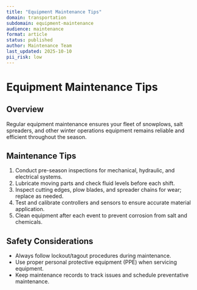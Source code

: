 ```yaml
---
title: "Equipment Maintenance Tips"
domain: transportation
subdomain: equipment-maintenance
audience: maintenance
format: article
status: published
author: Maintenance Team
last_updated: 2025-10-10
pii_risk: low
---
```


# Equipment Maintenance Tips

## Overview
Regular equipment maintenance ensures your fleet of snowplows, salt spreaders, and other winter operations equipment remains reliable and efficient throughout the season.

## Maintenance Tips
1. Conduct pre-season inspections for mechanical, hydraulic, and electrical systems.
2. Lubricate moving parts and check fluid levels before each shift.
3. Inspect cutting edges, plow blades, and spreader chains for wear; replace as needed.
4. Test and calibrate controllers and sensors to ensure accurate material application.
5. Clean equipment after each event to prevent corrosion from salt and chemicals.

## Safety Considerations
- Always follow lockout/tagout procedures during maintenance.
- Use proper personal protective equipment (PPE) when servicing equipment.
- Keep maintenance records to track issues and schedule preventative maintenance.
